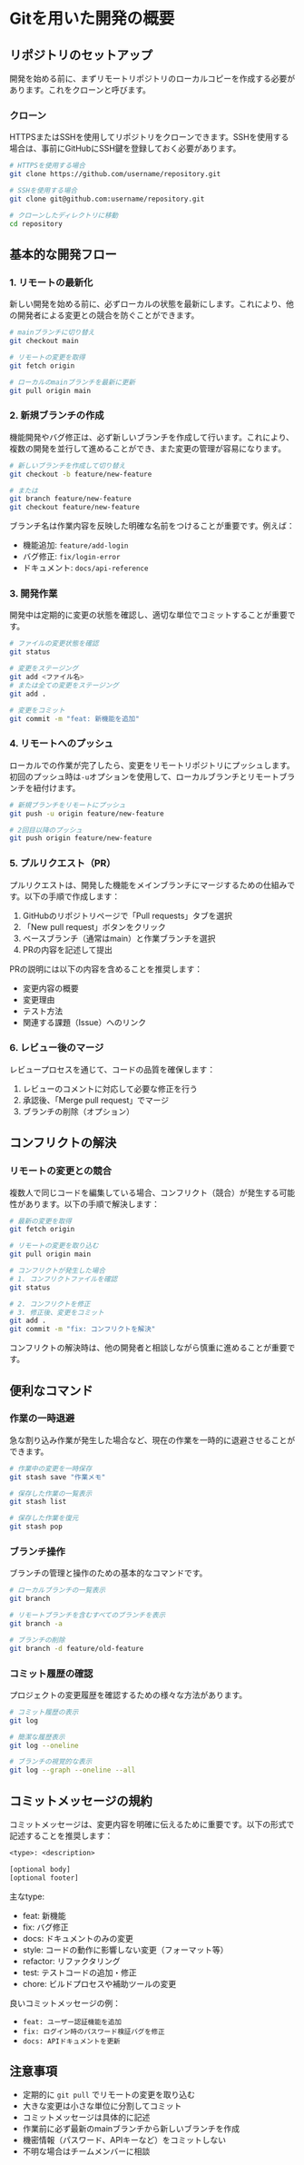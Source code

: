 # Gitを用いた開発の概要

## リポジトリのセットアップ

開発を始める前に、まずリモートリポジトリのローカルコピーを作成する必要があります。これをクローンと呼びます。

### クローン

HTTPSまたはSSHを使用してリポジトリをクローンできます。SSHを使用する場合は、事前にGitHubにSSH鍵を登録しておく必要があります。

```bash
# HTTPSを使用する場合
git clone https://github.com/username/repository.git

# SSHを使用する場合
git clone git@github.com:username/repository.git

# クローンしたディレクトリに移動
cd repository
```

## 基本的な開発フロー

### 1. リモートの最新化

新しい開発を始める前に、必ずローカルの状態を最新にします。これにより、他の開発者による変更との競合を防ぐことができます。

```bash
# mainブランチに切り替え
git checkout main

# リモートの変更を取得
git fetch origin

# ローカルのmainブランチを最新に更新
git pull origin main
```

### 2. 新規ブランチの作成

機能開発やバグ修正は、必ず新しいブランチを作成して行います。これにより、複数の開発を並行して進めることができ、また変更の管理が容易になります。

```bash
# 新しいブランチを作成して切り替え
git checkout -b feature/new-feature

# または
git branch feature/new-feature
git checkout feature/new-feature
```

ブランチ名は作業内容を反映した明確な名前をつけることが重要です。例えば：

- 機能追加: `feature/add-login`
- バグ修正: `fix/login-error`
- ドキュメント: `docs/api-reference`

### 3. 開発作業

開発中は定期的に変更の状態を確認し、適切な単位でコミットすることが重要です。

```bash
# ファイルの変更状態を確認
git status

# 変更をステージング
git add <ファイル名>
# または全ての変更をステージング
git add .

# 変更をコミット
git commit -m "feat: 新機能を追加"
```

### 4. リモートへのプッシュ

ローカルでの作業が完了したら、変更をリモートリポジトリにプッシュします。初回のプッシュ時は`-u`オプションを使用して、ローカルブランチとリモートブランチを紐付けます。

```bash
# 新規ブランチをリモートにプッシュ
git push -u origin feature/new-feature

# 2回目以降のプッシュ
git push origin feature/new-feature
```

### 5. プルリクエスト（PR）

プルリクエストは、開発した機能をメインブランチにマージするための仕組みです。以下の手順で作成します：

1. GitHubのリポジトリページで「Pull requests」タブを選択
2. 「New pull request」ボタンをクリック
3. ベースブランチ（通常はmain）と作業ブランチを選択
4. PRの内容を記述して提出

PRの説明には以下の内容を含めることを推奨します：

- 変更内容の概要
- 変更理由
- テスト方法
- 関連する課題（Issue）へのリンク

### 6. レビュー後のマージ

レビュープロセスを通じて、コードの品質を確保します：

1. レビューのコメントに対応して必要な修正を行う
2. 承認後、「Merge pull request」でマージ
3. ブランチの削除（オプション）

## コンフリクトの解決

### リモートの変更との競合

複数人で同じコードを編集している場合、コンフリクト（競合）が発生する可能性があります。以下の手順で解決します：

```bash
# 最新の変更を取得
git fetch origin

# リモートの変更を取り込む
git pull origin main

# コンフリクトが発生した場合
# 1. コンフリクトファイルを確認
git status

# 2. コンフリクトを修正
# 3. 修正後、変更をコミット
git add .
git commit -m "fix: コンフリクトを解決"
```

コンフリクトの解決時は、他の開発者と相談しながら慎重に進めることが重要です。

## 便利なコマンド

### 作業の一時退避

急な割り込み作業が発生した場合など、現在の作業を一時的に退避させることができます。

```bash
# 作業中の変更を一時保存
git stash save "作業メモ"

# 保存した作業の一覧表示
git stash list

# 保存した作業を復元
git stash pop
```

### ブランチ操作

ブランチの管理と操作のための基本的なコマンドです。

```bash
# ローカルブランチの一覧表示
git branch

# リモートブランチを含むすべてのブランチを表示
git branch -a

# ブランチの削除
git branch -d feature/old-feature
```

### コミット履歴の確認

プロジェクトの変更履歴を確認するための様々な方法があります。

```bash
# コミット履歴の表示
git log

# 簡潔な履歴表示
git log --oneline

# ブランチの視覚的な表示
git log --graph --oneline --all
```

## コミットメッセージの規約

コミットメッセージは、変更内容を明確に伝えるために重要です。以下の形式で記述することを推奨します：

```txt
<type>: <description>

[optional body]
[optional footer]
```

主なtype:

- feat: 新機能
- fix: バグ修正
- docs: ドキュメントのみの変更
- style: コードの動作に影響しない変更（フォーマット等）
- refactor: リファクタリング
- test: テストコードの追加・修正
- chore: ビルドプロセスや補助ツールの変更

良いコミットメッセージの例：

- `feat: ユーザー認証機能を追加`
- `fix: ログイン時のパスワード検証バグを修正`
- `docs: APIドキュメントを更新`

## 注意事項

- 定期的に `git pull` でリモートの変更を取り込む
- 大きな変更は小さな単位に分割してコミット
- コミットメッセージは具体的に記述
- 作業前に必ず最新のmainブランチから新しいブランチを作成
- 機密情報（パスワード、APIキーなど）をコミットしない
- 不明な場合はチームメンバーに相談
